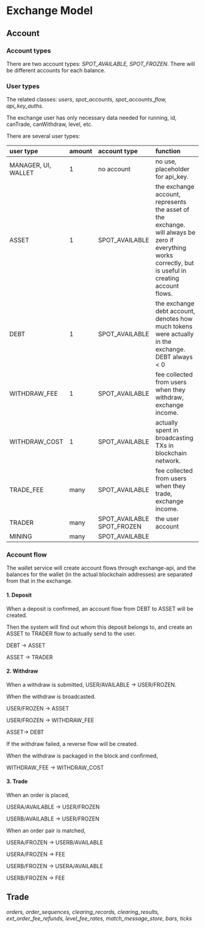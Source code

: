 # Exchange Model

## Account

### Account types

There are two account types: _SPOT\_AVAILABLE, SPOT\_FROZEN_. There will be different accounts for each balance.

### User types

The related classes: _users_, _spot\_accounts, spot\_accounts_\__flow, api\_key\_auths._

The exchange user has only necessary data needed for running, id, canTrade, canWithdraw, level, etc.

There are several user types:

| user type | amount | account type | function |
| :--- | :--- | :--- | :--- |
| MANAGER, UI, WALLET | 1 | no account | no use, placeholder for api\_key. |
| ASSET | 1 | SPOT\_AVAILABLE | the exchange account, represents the asset of the exchange. will always be zero if everything works correctly, but is useful in creating account flows. |
| DEBT | 1 | SPOT\_AVAILABLE | the exchange debt account, denotes how much tokens were actually in the exchange. DEBT always &lt; 0 |
| WITHDRAW\_FEE | 1 | SPOT\_AVAILABLE | fee collected from users when they withdraw, exchange income. |
| WITHDRAW\_COST | 1 | SPOT\_AVAILABLE | actually spent in broadcasting TXs in blockchain network. |
| TRADE\_FEE | many | SPOT\_AVAILABLE | fee collected from users when they trade, exchange income. |
| TRADER | many | SPOT\_AVAILABLE                 SPOT\_FROZEN | the user account |
| MINING | many | SPOT\_AVAILABLE |  |

### Account flow

The wallet service will create account flows through exchange-api, and the balances for the wallet \(in the actual blockchain addresses\) are separated from that in the exchange.

#### 1. Deposit

When a deposit is confirmed, an account flow from DEBT to ASSET will be created.

Then the system will find out whom this deposit belongs to, and create an ASSET to TRADER flow to actually send to the user.

DEBT -&gt; ASSET

ASSET -&gt; TRADER

#### 2. Withdraw

When a withdraw is submitted, USER/AVAILABLE -&gt; USER/FROZEN.

When the withdraw is broadcasted.

USER/FROZEN -&gt; ASSET

USER/FROZEN -&gt; WITHDRAW\_FEE

ASSET-&gt; DEBT

If the withdraw failed, a reverse flow will be created.

When the withdraw is packaged in the block and confirmed,

WITHDRAW\_FEE -&gt; WITHDRAW\_COST

#### 3. Trade

When an order is placed,

USERA/AVAILABLE -&gt; USER/FROZEN

USERB/AVAILABLE -&gt; USER/FROZEN

When an order pair is matched,

USERA/FROZEN -&gt; USERB/AVAILABLE

USERA/FROZEN -&gt; FEE

USERB/FROZEN -&gt; USERA/AVAILABLE

USERB/FROZEN -&gt; FEE

## Trade

_orders, order\_sequences, clearing\_records, clearing\_results, ext\_order\_fee\_refunds, level\_fee\_rates, match\_message\_store, bars, ticks_



